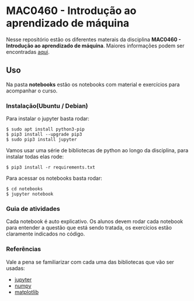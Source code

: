 # MAC0460 - Introdução ao aprendizado de máquina

Nesse repositório estão os diferentes materais da disciplina **MAC0460 - Introdução ao aprendizado de máquina**.
Maiores informações podem ser encontradas [aqui](https://uspdigital.usp.br/jupiterweb/obterDisciplina?sgldis=MAC0460).

## Uso

Na pasta **notebooks** estão os notebooks com material e exercícios para acompanhar o curso.

### Instalação(Ubuntu / Debian)
Para instalar o jupyter basta rodar:

```
$ sudo apt install python3-pip
$ pip3 install --upgrade pip3
$ sudo pip3 install jupyter
```

Vamos usar uma série de bibliotecas de python ao longo da disciplina, para instalar todas elas rode:

```
$ pip3 install -r requirements.txt
```

Para acessar os notebooks basta rodar:

```
$ cd notebooks
$ jupyter notebook
```


### Guia de atividades
Cada notebook é auto explicativo. Os alunos devem rodar cada notebook para entender a questão que está sendo tratada, os exercícios estão claramente indicados no código.


### Referências

Vale a pena se familiarizar com cada uma das bibliotecas que vão ser usadas:
- [jupyter](https://jupyter.readthedocs.io/en/latest/)
- [numpy](https://docs.scipy.org/doc/numpy-dev/user/quickstart.html)
- [matplotlib](https://matplotlib.org/tutorials/index.html)

